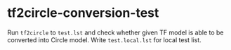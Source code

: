 # tf2circle-conversion-test

Run `tf2circle` to `test.lst` and check whether given TF model is able to be converted into Circle model. Write `test.local.lst` for local test list.

